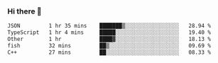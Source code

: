 ### Hi there 👋

<!--
**WShiBin/WShiBin** is a ✨ _special_ ✨ repository because its `README.md` (this file) appears on your GitHub profile.

Here are some ideas to get you started:

- 🔭 I’m currently working on ...
- 🌱 I’m currently learning ...
- 👯 I’m looking to collaborate on ...
- 🤔 I’m looking for help with ...
- 💬 Ask me about ...
- 📫 How to reach me: ...
- 😄 Pronouns: ...
- ⚡ Fun fact: ...
-->

<!--START_SECTION:waka-->

```txt
JSON         1 hr 35 mins    ███████▒░░░░░░░░░░░░░░░░░   28.94 %
TypeScript   1 hr 4 mins     █████░░░░░░░░░░░░░░░░░░░░   19.40 %
Other        1 hr            ████▓░░░░░░░░░░░░░░░░░░░░   18.13 %
fish         32 mins         ██▒░░░░░░░░░░░░░░░░░░░░░░   09.69 %
C++          27 mins         ██░░░░░░░░░░░░░░░░░░░░░░░   08.33 %
```

<!--END_SECTION:waka-->
